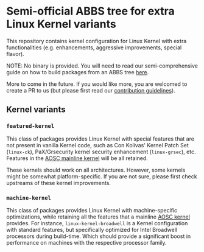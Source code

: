 # Semi-official ABBS tree for extra Linux Kernel variants

This repository contains kernel configuration for Linux Kernel with extra
functionalities (e.g. enhancements, aggressive improvements, special flavor).

NOTE: No binary is provided. You will need to read our semi-comprehensive guide
on how to build packages from an ABBS tree [here](https://github.com/AOSC-Dev/aosc-os-abbs/wiki).

More to come in the future. If you would like more, you are welcomed to create a
PR to us (but please first read our [contribution guidelines](https://github.com/AOSC-Dev/aosc-os-abbs/blob/staging/CONTRIBUTING.md)).

## Kernel variants

### `featured-kernel`

This class of packages provides Linux Kernel with special features that are not
present in vanilla Kernel code, such as Con Kolivas' Kernel Patch Set
(`linux-ck`), PaX/Grsecurity kernel security enhancement (`linux-grsec`), etc.
Features in the [AOSC mainline kernel](https://github.com/AOSC-Dev/aosc-os-abbs/tree/staging/extra-kernel/linux-kernel)
will be all retained.

These kernels should work on all architectures. However, some kernels might be
somewhat platform-specific. If you are not sure, please first check upstreams of
these kernel improvements.

### `machine-kernel`

This class of packages provides Linux Kernel with machine-specific
optimizations, while retaining all the features that a mainline
[AOSC kernel](https://github.com/AOSC-Dev/aosc-os-abbs/tree/staging/extra-kernel/linux-kernel)
provides. For instance, `linux-kernel-broadwell` is a Kernel configuration with
standard features, but specifically optimized for Intel Broadwell processors
during build-time. Which should provide a significant boost in performance on
machines with the respective processor family.
